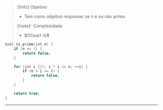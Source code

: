 > [!Info] Objetivo
> - Tem como objetivo responser se $n$ é ou não primo.

> [!note]- Complexidade
> - $O(\sqrt n)$

```cpp
bool is_prime(int n) {
	if (n == 1) {
		return false;
	}

    for (int i {2}; i * i <= n; ++i) {
        if (n % i == 0) {
            return false;
        }
    }

    return true;
}
```

---